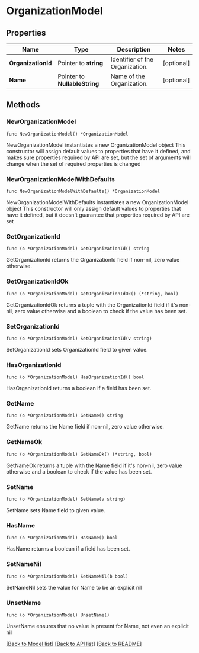 # OrganizationModel

## Properties

Name | Type | Description | Notes
------------ | ------------- | ------------- | -------------
**OrganizationId** | Pointer to **string** | Identifier of the Organization. | [optional] 
**Name** | Pointer to **NullableString** | Name of the Organization. | [optional] 

## Methods

### NewOrganizationModel

`func NewOrganizationModel() *OrganizationModel`

NewOrganizationModel instantiates a new OrganizationModel object
This constructor will assign default values to properties that have it defined,
and makes sure properties required by API are set, but the set of arguments
will change when the set of required properties is changed

### NewOrganizationModelWithDefaults

`func NewOrganizationModelWithDefaults() *OrganizationModel`

NewOrganizationModelWithDefaults instantiates a new OrganizationModel object
This constructor will only assign default values to properties that have it defined,
but it doesn't guarantee that properties required by API are set

### GetOrganizationId

`func (o *OrganizationModel) GetOrganizationId() string`

GetOrganizationId returns the OrganizationId field if non-nil, zero value otherwise.

### GetOrganizationIdOk

`func (o *OrganizationModel) GetOrganizationIdOk() (*string, bool)`

GetOrganizationIdOk returns a tuple with the OrganizationId field if it's non-nil, zero value otherwise
and a boolean to check if the value has been set.

### SetOrganizationId

`func (o *OrganizationModel) SetOrganizationId(v string)`

SetOrganizationId sets OrganizationId field to given value.

### HasOrganizationId

`func (o *OrganizationModel) HasOrganizationId() bool`

HasOrganizationId returns a boolean if a field has been set.

### GetName

`func (o *OrganizationModel) GetName() string`

GetName returns the Name field if non-nil, zero value otherwise.

### GetNameOk

`func (o *OrganizationModel) GetNameOk() (*string, bool)`

GetNameOk returns a tuple with the Name field if it's non-nil, zero value otherwise
and a boolean to check if the value has been set.

### SetName

`func (o *OrganizationModel) SetName(v string)`

SetName sets Name field to given value.

### HasName

`func (o *OrganizationModel) HasName() bool`

HasName returns a boolean if a field has been set.

### SetNameNil

`func (o *OrganizationModel) SetNameNil(b bool)`

 SetNameNil sets the value for Name to be an explicit nil

### UnsetName
`func (o *OrganizationModel) UnsetName()`

UnsetName ensures that no value is present for Name, not even an explicit nil

[[Back to Model list]](../README.md#documentation-for-models) [[Back to API list]](../README.md#documentation-for-api-endpoints) [[Back to README]](../README.md)


